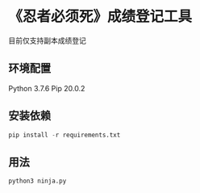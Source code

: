 # 《忍者必须死》成绩登记工具

目前仅支持副本成绩登记

## 环境配置

Python 3.7.6
Pip 20.0.2

## 安装依赖

```Python
pip install -r requirements.txt
```

## 用法

```Python
python3 ninja.py
```
